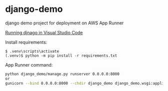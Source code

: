# django-demo
django demo project for deployment on AWS App Runner

[Running djnago in Visual Studio Code](https://code.visualstudio.com/docs/python/tutorial-django)

Install requirements:

```shell
$ .venv\scripts\activate
(.venv)$ python -m pip install -r requirements.txt
```

App Runner command:

```bash
python django_demo/manage.py runserver 0.0.0.0:8000
or
gunicorn --bind 0.0.0.0:8000 --chdir django_demo django_demo.wsgi:application
```

